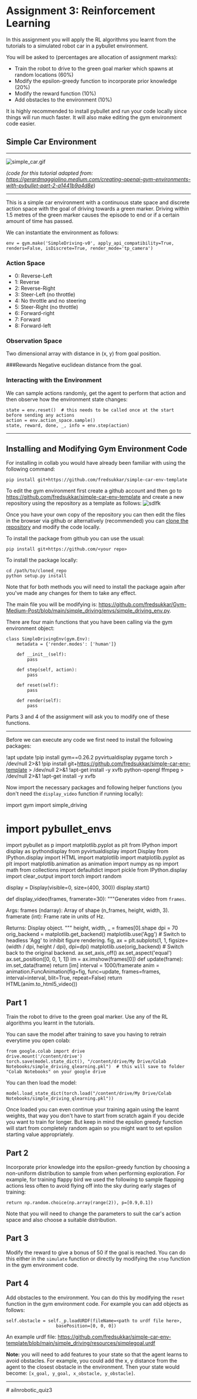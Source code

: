 # Assignment 3: Reinforcement Learning

In this assignment you will apply the RL algorithms you learnt from the tutorials to a simulated robot car in a pybullet environment.

You will be asked to (percentages are allocation of assignment marks):

- Train the robot to drive to the green goal marker which spawns at random locations (60%)
- Modify the epsilon-greedy function to incorporate prior knowledge (20%)
- Modify the reward function (10%)
- Add obstacles to the environment (10%)

It is highly recommended to install pybullet and run your code locally since things will run much faster. It will also make editing the gym environment code easier.

## Simple Car Environment

---

![simple_car.gif](https://media0.giphy.com/media/v1.Y2lkPTc5MGI3NjExODU0NmVlMzU1MGU1YzJjMjA5ODE5NjM0MTg0MTU1ZmM1OTA1NzRkNCZjdD1n/VI3OuvQShK3gzENiVz/giphy.gif)

_(code for this tutorial adapted from: https://gerardmaggiolino.medium.com/creating-openai-gym-environments-with-pybullet-part-2-a1441b9a4d8e_)

---

This is a simple car environment with a continuous state space and discrete action space with the goal of driving towards a green marker. Driving within 1.5 metres of the green marker causes the episode to end or if a certain amount of time has passed.

We can instantiate the environment as follows:

```
env = gym.make('SimpleDriving-v0', apply_api_compatibility=True, renders=False, isDiscrete=True, render_mode='tp_camera')
```

### Action Space

- 0: Reverse-Left
- 1: Reverse
- 2: Reverse-Right
- 3: Steer-Left (no throttle)
- 4: No throttle and no steering
- 5: Steer-Right (no throttle)
- 6: Forward-right
- 7: Forward
- 8: Forward-left

### Observation Space

Two dimensional array with distance in (x, y) from goal position.

###Rewards
Negative euclidean distance from the goal.

### Interacting with the Environment

We can sample actions randomly, get the agent to perform that action and then observe how the environment state changes:

```
state = env.reset()  # this needs to be called once at the start before sending any actions
action = env.action_space.sample()
state, reward, done, _, info = env.step(action)
```

---

## Installing and Modifying Gym Environment Code

For installing in collab you would have already been familiar with using the following command:

```
pip install git+https://github.com/fredsukkar/simple-car-env-template
```

To edit the gym environment first create a github account and then go to https://github.com/fredsukkar/simple-car-env-template and create a new repository using the repository as a template as follows:
![sdlfk](https://i.ibb.co/MMsLv1G/github-template.jpg)

Once you have your own copy of the repository you can then edit the files in the browser via github or alternatively (recommended) you can [clone the repository](https://docs.github.com/en/repositories/creating-and-managing-repositories/cloning-a-repository) and modify the code locally.

To install the package from github you can use the usual:

```
pip install git+https://github.com/<your repo>
```

To install the package locally:

```
cd /path/to/cloned_repo
python setup.py install
```

Note that for both methods you will need to install the package again after you've made any changes for them to take any effect.

The main file you will be modifying is: https://github.com/fredsukkar/Gym-Medium-Post/blob/main/simple_driving/envs/simple_driving_env.py.

There are four main functions that you have been calling via the gym environment object:

```
class SimpleDrivingEnv(gym.Env):
    metadata = {'render.modes': ['human']}

    def __init__(self):
        pass

    def step(self, action):
        pass

    def reset(self):
        pass

    def render(self):
        pass
```

Parts 3 and 4 of the assignment will ask you to modify one of these functions.

---

Before we can execute any code we first need to install the following packages:

!apt update
!pip install gym==0.26.2 pyvirtualdisplay pygame torch > /dev/null 2>&1
!pip install git+https://github.com/fredsukkar/simple-car-env-template > /dev/null 2>&1
!apt-get install -y xvfb python-opengl ffmpeg > /dev/null 2>&1
!apt-get install -y xvfb

Now import the necessary packages and following helper functions (you don't need the `display_video` function if running locally):

import gym
import simple_driving

# import pybullet_envs

import pybullet as p
import matplotlib.pyplot as plt
from IPython import display as ipythondisplay
from pyvirtualdisplay import Display
from IPython.display import HTML
import matplotlib
import matplotlib.pyplot as plt
import matplotlib.animation as animation
import numpy as np
import math
from collections import defaultdict
import pickle
from IPython.display import clear_output
import torch
import random

display = Display(visible=0, size=(400, 300))
display.start()

def display_video(frames, framerate=30):
"""Generates video from `frames`.

Args:
frames (ndarray): Array of shape (n_frames, height, width, 3).
framerate (int): Frame rate in units of Hz.

Returns:
Display object.
"""
height, width, \_ = frames[0].shape
dpi = 70
orig_backend = matplotlib.get_backend()
matplotlib.use('Agg') # Switch to headless 'Agg' to inhibit figure rendering.
fig, ax = plt.subplots(1, 1, figsize=(width / dpi, height / dpi), dpi=dpi)
matplotlib.use(orig_backend) # Switch back to the original backend.
ax.set_axis_off()
ax.set_aspect('equal')
ax.set_position([0, 0, 1, 1])
im = ax.imshow(frames[0])
def update(frame):
im.set_data(frame)
return [im]
interval = 1000/framerate
anim = animation.FuncAnimation(fig=fig, func=update, frames=frames,
interval=interval, blit=True, repeat=False)
return HTML(anim.to_html5_video())

## Part 1

Train the robot to drive to the green goal marker. Use any of the RL algorithms you learnt in the tutorials.

You can save the model after training to save you having to retrain everytime you open colab:

```
from google.colab import drive
drive.mount('/content/drive')
torch.save(model.state_dict(), "/content/drive/My Drive/Colab Notebooks/simple_driving_qlearning.pkl")  # this will save to folder "Colab Notebooks" on your google drive
```

You can then load the model:

```
model.load_state_dict(torch.load("/content/drive/My Drive/Colab Notebooks/simple_driving_qlearning.pkl"))
```

Once loaded you can even continue your training again using the learnt weights, that way you don't have to start from scratch again if you decide you want to train for longer. But keep in mind the epsilon greedy function will start from completely random again so you might want to set epsilon starting value appropriately.

## Part 2

Incorporate prior knowledge into the epsilon-greedy function by choosing a non-uniform distribution to sample from when performing exploration. For example, for training flappy bird we used the following to sample flapping actions less often to avoid flying off into the sky during early stages of training:

```
return np.random.choice(np.array(range(2)), p=[0.9,0.1])
```

Note that you will need to change the parameters to suit the car's action space and also choose a suitable distribution.

## Part 3

Modify the reward to give a bonus of 50 if the goal is reached. You can do this either in the `simulate` function or directly by modifying the `step` function in the gym environment code.

## Part 4

Add obstacles to the environment. You can do this by modifying the `reset` function in the gym environment code. For example you can add objects as follows:

```
self.obstacle = self._p.loadURDF(fileName=<path to urdf file here>,
                   basePosition=[0, 0, 0])
```

An example urdf file: https://github.com/fredsukkar/simple-car-env-template/blob/main/simple_driving/resources/simplegoal.urdf

**Note:** you will need to add features to your state so that the agent learns to avoid obstacles. For example, you could add the x, y distance from the agent to the closest obstacle in the environment. Then your state would become: `[x_goal, y_goal, x_obstacle, y_obstacle]`.

---
#   a i I n r o b o t i c _ q u i z 3  
 
